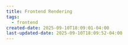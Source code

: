 ```yaml
---
title: Frontend Rendering
tags:
  - frontend
created-date: 2025-09-10T18:09:01-04:00
last-updated-date: 2025-09-10T18:09:52-04:00
---
```

